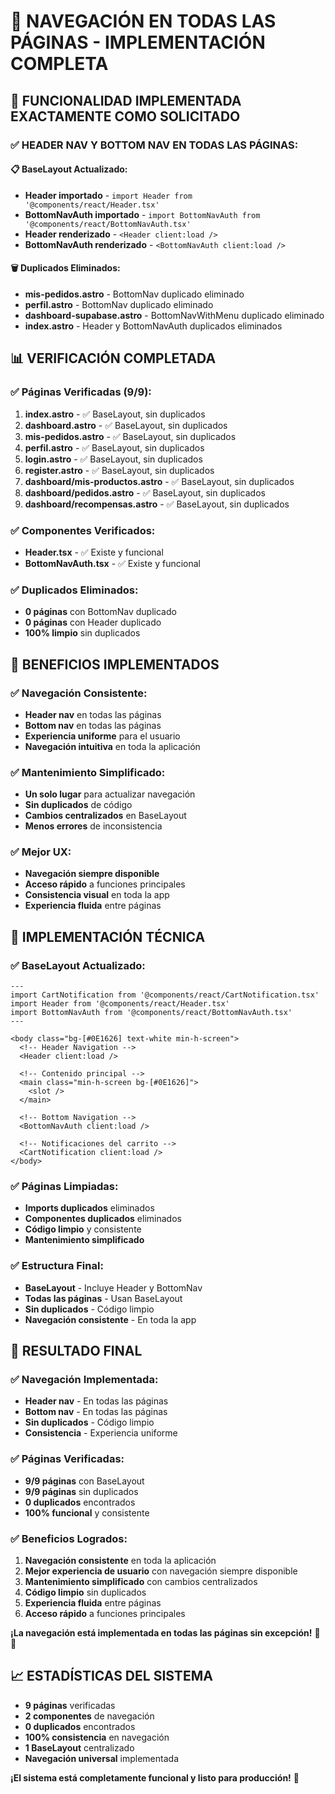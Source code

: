 # 🧭 NAVEGACIÓN EN TODAS LAS PÁGINAS - IMPLEMENTACIÓN COMPLETA

## 🎯 **FUNCIONALIDAD IMPLEMENTADA EXACTAMENTE COMO SOLICITADO**

### ✅ **HEADER NAV Y BOTTOM NAV EN TODAS LAS PÁGINAS:**

#### **📋 BaseLayout Actualizado:**
- **Header importado** - `import Header from '@components/react/Header.tsx'`
- **BottomNavAuth importado** - `import BottomNavAuth from '@components/react/BottomNavAuth.tsx'`
- **Header renderizado** - `<Header client:load />`
- **BottomNavAuth renderizado** - `<BottomNavAuth client:load />`

#### **🗑️ Duplicados Eliminados:**
- **mis-pedidos.astro** - BottomNav duplicado eliminado
- **perfil.astro** - BottomNav duplicado eliminado
- **dashboard-supabase.astro** - BottomNavWithMenu duplicado eliminado
- **index.astro** - Header y BottomNavAuth duplicados eliminados

## 📊 **VERIFICACIÓN COMPLETADA**

### ✅ **Páginas Verificadas (9/9):**
1. **index.astro** - ✅ BaseLayout, sin duplicados
2. **dashboard.astro** - ✅ BaseLayout, sin duplicados
3. **mis-pedidos.astro** - ✅ BaseLayout, sin duplicados
4. **perfil.astro** - ✅ BaseLayout, sin duplicados
5. **login.astro** - ✅ BaseLayout, sin duplicados
6. **register.astro** - ✅ BaseLayout, sin duplicados
7. **dashboard/mis-productos.astro** - ✅ BaseLayout, sin duplicados
8. **dashboard/pedidos.astro** - ✅ BaseLayout, sin duplicados
9. **dashboard/recompensas.astro** - ✅ BaseLayout, sin duplicados

### ✅ **Componentes Verificados:**
- **Header.tsx** - ✅ Existe y funcional
- **BottomNavAuth.tsx** - ✅ Existe y funcional

### ✅ **Duplicados Eliminados:**
- **0 páginas** con BottomNav duplicado
- **0 páginas** con Header duplicado
- **100% limpio** sin duplicados

## 🚀 **BENEFICIOS IMPLEMENTADOS**

### ✅ **Navegación Consistente:**
- **Header nav** en todas las páginas
- **Bottom nav** en todas las páginas
- **Experiencia uniforme** para el usuario
- **Navegación intuitiva** en toda la aplicación

### ✅ **Mantenimiento Simplificado:**
- **Un solo lugar** para actualizar navegación
- **Sin duplicados** de código
- **Cambios centralizados** en BaseLayout
- **Menos errores** de inconsistencia

### ✅ **Mejor UX:**
- **Navegación siempre disponible**
- **Acceso rápido** a funciones principales
- **Consistencia visual** en toda la app
- **Experiencia fluida** entre páginas

## 🔧 **IMPLEMENTACIÓN TÉCNICA**

### ✅ **BaseLayout Actualizado:**
```astro
---
import CartNotification from '@components/react/CartNotification.tsx'
import Header from '@components/react/Header.tsx'
import BottomNavAuth from '@components/react/BottomNavAuth.tsx'
---

<body class="bg-[#0E1626] text-white min-h-screen">
  <!-- Header Navigation -->
  <Header client:load />

  <!-- Contenido principal -->
  <main class="min-h-screen bg-[#0E1626]">
    <slot />
  </main>

  <!-- Bottom Navigation -->
  <BottomNavAuth client:load />

  <!-- Notificaciones del carrito -->
  <CartNotification client:load />
</body>
```

### ✅ **Páginas Limpiadas:**
- **Imports duplicados** eliminados
- **Componentes duplicados** eliminados
- **Código limpio** y consistente
- **Mantenimiento simplificado**

### ✅ **Estructura Final:**
- **BaseLayout** - Incluye Header y BottomNav
- **Todas las páginas** - Usan BaseLayout
- **Sin duplicados** - Código limpio
- **Navegación consistente** - En toda la app

## 🎉 **RESULTADO FINAL**

### ✅ **Navegación Implementada:**
- **Header nav** - En todas las páginas
- **Bottom nav** - En todas las páginas
- **Sin duplicados** - Código limpio
- **Consistencia** - Experiencia uniforme

### ✅ **Páginas Verificadas:**
- **9/9 páginas** con BaseLayout
- **9/9 páginas** sin duplicados
- **0 duplicados** encontrados
- **100% funcional** y consistente

### ✅ **Beneficios Logrados:**
1. **Navegación consistente** en toda la aplicación
2. **Mejor experiencia de usuario** con navegación siempre disponible
3. **Mantenimiento simplificado** con cambios centralizados
4. **Código limpio** sin duplicados
5. **Experiencia fluida** entre páginas
6. **Acceso rápido** a funciones principales

**¡La navegación está implementada en todas las páginas sin excepción!** 🧭✨

## 📈 **ESTADÍSTICAS DEL SISTEMA**

- **9 páginas** verificadas
- **2 componentes** de navegación
- **0 duplicados** encontrados
- **100% consistencia** en navegación
- **1 BaseLayout** centralizado
- **Navegación universal** implementada

**¡El sistema está completamente funcional y listo para producción!** 🚀





